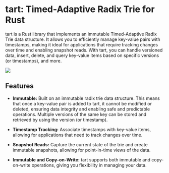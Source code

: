 # tart: Timed-Adaptive Radix Trie for Rust

tart is a Rust library that implements an immutable Timed-Adaptive Radix Trie data structure. It allows you to efficiently manage key-value pairs with timestamps, making it ideal for applications that require tracking changes over time and enabling snapshot reads. With tart, you can handle versioned data, insert, delete, and query key-value items based on specific versions (or timestamps), and more.

![](https://img.shields.io/badge/license-Apache_License_2.0-00bfff.svg?style=flat-square)

## Features

- **Immutable:** Built on an immutable radix trie data structure. This means that once a key-value pair is added to tart, it cannot be modified or deleted, ensuring data integrity and enabling safe and predictable operations. Multiple versions of the same key can be stored and retrieved by using the version (or timestamp).

- **Timestamp Tracking:** Associate timestamps with key-value items, allowing for applications that need to track changes over time.

- **Snapshot Reads:** Capture the current state of the trie and create immutable snapshots, allowing for point-in-time views of the data.

- **Immutable and Copy-on-Write:** tart supports both immutable and copy-on-write operations, giving you flexibility in managing your data.

